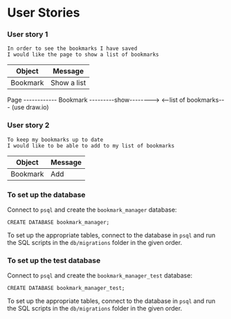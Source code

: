 # User Stories

### User story 1
```
In order to see the bookmarks I have saved
I would like the page to show a list of bookmarks
```

Object | Message
-|-
Bookmark | Show a list

Page ------------ Bookmark
---------show-------->
<--list of bookmarks---
(use draw.io)

### User story 2
```
To keep my bookmarks up to date
I would like to be able to add to my list of bookmarks
```

Object | Message
-|-
Bookmark | Add 

### To set up the database

Connect to `psql` and create the `bookmark_manager` database:

```
CREATE DATABASE bookmark_manager;
```

To set up the appropriate tables, connect to the database in `psql` and run the SQL scripts in the `db/migrations` folder in the given order.

### To set up the test database

Connect to `psql` and create the `bookmark_manager_test` database:

```
CREATE DATABASE bookmark_manager_test;
```

To set up the appropriate tables, connect to the database in `psql` and run the SQL scripts in the `db/migrations` folder in the given order.
